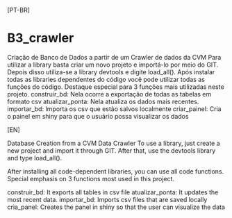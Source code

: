 [PT-BR]
# B3_crawler
Criação de Banco de Dados a partir de um Crawler de dados da CVM
Para utilizar a library basta criar um novo projeto e importá-lo por meio do GIT. Depois disso utiliza-se a library devtools e digite load_all().
Após instalar todas as libraries dependentes do código você pode utilizar todas as funções do código.
Destaque especial para 3 funções mais utilizadas neste projeto.
construir_bd: Nela ocorre a exportação de todas as tabelas em formato csv
atualizar_ponta: Nela atualiza os dados mais recentes.
importar_bd: Importa os csv que estão salvos localmente
criar_painel: Cria o painel em shiny para que o usuário possa visualizar os dados


[EN]

Database Creation from a CVM Data Crawler
To use a library, just create a new project and import it through GIT. After that, use the devtools library and type load_all().

After installing all code-dependent libraries, you can use all code functions.
Special emphasis on 3 functions most used in this project.

construir_bd: It exports all tables in csv file
atualizar_ponta: It updates the most recent data.
importar_bd: Imports csv files that are saved locally
cria_panel: Creates the panel in shiny so that the user can visualize the data

